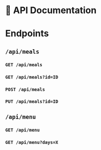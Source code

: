 # 🔧 API Documentation

# Endpoints

## `/api/meals`
### `GET /api/meals`
### `GET /api/meals?id=ID`
### `POST /api/meals`
### `PUT /api/meals?id=ID`

## `/api/menu`
### `GET /api/menu`
### `GET /api/menu?days=X`
